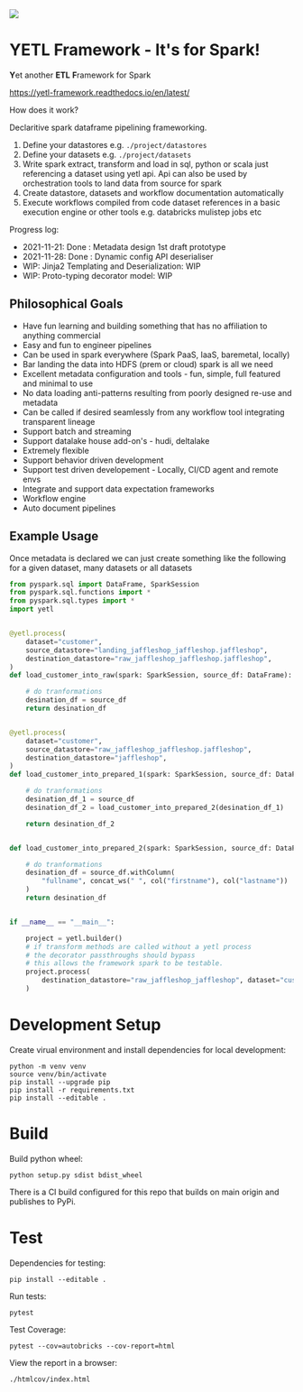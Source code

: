 <img src="https://img.shields.io/badge/Python-v3.8-blue">

# YETL Framework - It's for Spark!

**Y**et another **ETL** **F**ramework for Spark

https://yetl-framework.readthedocs.io/en/latest/

How does it work?

Declaritive spark dataframe pipelining frameworking.

1. Define your datastores e.g. `./project/datastores`
2. Define your datasets e.g. `./project/datasets`
3. Write spark extract, transform and load in sql, python or scala just referencing a dataset using yetl api. Api can also be used by orchestration tools to land data from source for spark
4. Create datastore, datasets and workflow documentation automatically
5. Execute workflows compiled from code dataset references in a basic execution engine or other tools e.g. databricks mulistep jobs etc

Progress log:

* 2021-11-21: Done : Metadata design 1st draft prototype
* 2021-11-28: Done : Dynamic config API deserialiser
* WIP: Jinja2 Templating and Deserialization: WIP
* WIP: Proto-typing decorator model: WIP

## Philosophical Goals

- Have fun learning and building something that has no affiliation to anything commercial
- Easy and fun to engineer pipelines
- Can be used in spark everywhere (Spark PaaS, IaaS, baremetal, locally)
- Bar landing the data into HDFS (prem or cloud) spark is all we need
- Excellent metadata configuration and tools - fun, simple, full featured and minimal to use
- No data loading anti-patterns resulting from poorly designed re-use and metadata
- Can be called if desired seamlessly from any workflow tool integrating transparent lineage
- Support batch and streaming
- Support datalake house add-on's - hudi, deltalake
- Extremely flexible
- Support behavior driven development
- Support test driven developement - Locally, CI/CD agent and remote envs
- Integrate and support data expectation frameworks
- Workflow engine
- Auto document pipelines

## Example Usage

Once metadata is declared we can just create something like the following for a given dataset, many datasets or all datasets

```python
from pyspark.sql import DataFrame, SparkSession
from pyspark.sql.functions import *
from pyspark.sql.types import *
import yetl


@yetl.process(
    dataset="customer",
    source_datastore="landing_jaffleshop_jaffleshop.jaffleshop",
    destination_datastore="raw_jaffleshop_jaffleshop.jaffleshop",
)
def load_customer_into_raw(spark: SparkSession, source_df: DataFrame):

    # do tranformations
    desination_df = source_df
    return desination_df


@yetl.process(
    dataset="customer",
    source_datastore="raw_jaffleshop_jaffleshop.jaffleshop",
    destination_datastore="jaffleshop",
)
def load_customer_into_prepared_1(spark: SparkSession, source_df: DataFrame):

    # do tranformations
    desination_df_1 = source_df
    desination_df_2 = load_customer_into_prepared_2(desination_df_1)

    return desination_df_2


def load_customer_into_prepared_2(spark: SparkSession, source_df: DataFrame):

    # do tranformations
    desination_df = source_df.withColumn(
        "fullname", concat_ws(" ", col("firstname"), col("lastname"))
    )
    return desination_df


if __name__ == "__main__":

    project = yetl.builder()
    # if transform methods are called without a yetl process
    # the decorator passthroughs should bypass
    # this allows the framework spark to be testable.
    project.process(
        destination_datastore="raw_jaffleshop_jaffleshop", dataset="customer"
    )
```


# Development Setup

Create virual environment and install dependencies for local development:

```
python -m venv venv
source venv/bin/activate
pip install --upgrade pip
pip install -r requirements.txt
pip install --editable .
```


# Build

Build python wheel:
```
python setup.py sdist bdist_wheel
```

There is a CI build configured for this repo that builds on main origin and publishes to PyPi.

# Test

Dependencies for testing:
```
pip install --editable .
```

Run tests:
```
pytest
```

Test Coverage:
```
pytest --cov=autobricks --cov-report=html
```

View the report in a browser:
```
./htmlcov/index.html
```


